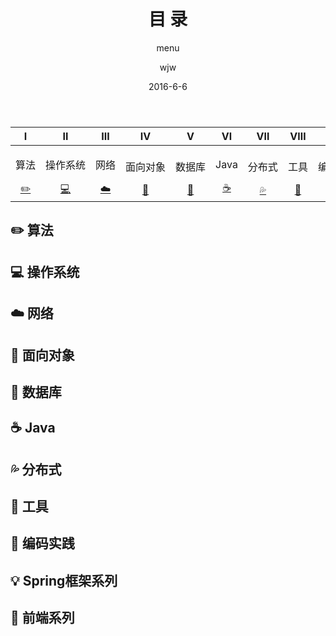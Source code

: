 ﻿---
layout:     post                  
title:      目 录      
subtitle:   menu         
date:       2016-6-6             
author:     wjw                   
header-img: img/post-bg-rwd.jpg  
catalog: true   
stickie: false                       
tags:                             
- 目录 
---
  

<div>
<table>
<thead>
<tr>
<th align="center">Ⅰ</th>
<th align="center">Ⅱ</th>
<th align="center">Ⅲ</th>
<th align="center">Ⅳ</th>
<th align="center">Ⅴ</th>
<th align="center">Ⅵ</th>
<th align="center">Ⅶ</th>
<th align="center">Ⅷ</th>
<th align="center">Ⅸ</th>
<th align="center">Ⅹ</th>
<th align="center">Ⅺ</th>
</tr>
</thead>
<tbody>
<tr>
<td align="center" style="white-space:nowrap"><p>算法</p><a href="#算法-pencil2">✏️</a></td>

<td align="center" style="white-space:nowrap"><p>操作系统</P><a href="#操作系统-computer">💻</a></td>

<td align="center" style="white-space:nowrap"><p>网络</p><a href="#网络-cloud">☁️</a></td>

<td align="center" style="white-space:nowrap"><p>面向对象</p><a href="#面向对象-couple">👫</a></td>

<td align="center" style="white-space:nowrap"><p>数据库</p><a href="#数据库-floppy_disk">💾</a></td>

<td align="center" style="white-space:nowrap"><p>Java</p> <a href="#java-coffee">☕️</a></td>

<td align="center" style="white-space:nowrap"><p>分布式</p> <a href="#分布式-sweat_drops">💦</a></td>

<td align="center" style="white-space:nowrap"><p>工具</p><a href="#工具-hammer">🔨</a></td>

<td align="center" style="white-space:nowrap"><p>编码实践</p><a href="#编码实践-speak_no_evil">🙊</a></td>


<td align="center" style="white-space:nowrap"><p>Spring框架系列</p>
        <a href="#Spring">💡</a>
    </td>
    
<td align="center" style="white-space:nowrap"><p>前端系列</p>
        <a href="#Web">📝</a>
    </td>
</tr>
</tbody>
</table>
</div>

## <a id="算法-pencil2" class="anchor" aria-hidden="true" href="#算法-pencil2"></a> ✏️ 算法

## <a id="操作系统-computer" class="anchor" aria-hidden="true" href="#操作系统-computer"></a>  💻️ 操作系统

## <a id="网络-cloud" class="anchor" aria-hidden="true" href="#网络-cloud"></a>  ☁️ 网络

## <a id="面向对象-couple" class="anchor" aria-hidden="true" href="#面向对象-couple"></a>  👫 面向对象

## <a id="数据库-floppy_disk" class="anchor" aria-hidden="true" href="#数据库-floppy_disk"></a>  💾 数据库

## <a id="java-coffee" class="anchor" aria-hidden="true" href="#java-coffee"></a>  ☕️ Java

## <a id="分布式-sweat_drops" class="anchor" aria-hidden="true" href="#分布式-sweat_drops"></a>  💦 分布式

## <a id="工具-hammer" class="anchor" aria-hidden="true" href="#工具-hammer"></a> 🔨 工具

## <a id="编码实践-speak_no_evil" class="anchor" aria-hidden="true" href="#编码实践-speak_no_evil"></a>  🙊 编码实践

## <a id="Spring" class="anchor" aria-hidden="true" href="#Spring"></a>  💡 Spring框架系列

## <a id="Web" class="anchor" aria-hidden="true" href="#Web"></a>  📝 前端系列
